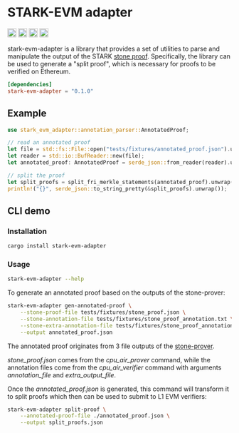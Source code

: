 # STARK-EVM adapter

[<img alt="github" src="https://img.shields.io/badge/github-zksecurity/stark_evm_adapter-8da0cb?style=for-the-badge&labelColor=555555&logo=github" height="20">](https://github.com/zksecurity/stark-evm-adapter)
[<img alt="crates.io" src="https://img.shields.io/crates/v/stark-evm-adapter.svg?style=for-the-badge&color=fc8d62&logo=rust" height="20">](https://crates.io/crates/stark-evm-adapter)
[<img alt="docs.rs" src="https://img.shields.io/badge/docs.rs-stark_evm_adapter-66c2a5?style=for-the-badge&labelColor=555555&logo=docs.rs" height="20">](https://docs.rs/stark-evm-adapter)
[<img alt="build status" src="https://img.shields.io/github/actions/workflow/status/zksecurity/stark-evm-adapter/rust.yml?branch=main&style=for-the-badge" height="20">](https://github.com/zksecurity/stark-evm-adapter/actions?query=branch%main)

stark-evm-adapter is a library that provides a set of utilities to parse and manipulate the output of the STARK [stone proof](https://github.com/starkware-libs/stone-prover).
Specifically, the library can be used to generate a "split proof", which is necessary for proofs to be verified on Ethereum.

```toml
[dependencies]
stark-evm-adapter = "0.1.0"
```

## Example

```rust
use stark_evm_adapter::annotation_parser::AnnotatedProof;

// read an annotated proof
let file = std::fs::File::open("tests/fixtures/annotated_proof.json").unwrap();
let reader = std::io::BufReader::new(file);
let annotated_proof: AnnotatedProof = serde_json::from_reader(reader).unwrap();

// split the proof
let split_proofs = split_fri_merkle_statements(annotated_proof).unwrap();
println!("{}", serde_json::to_string_pretty(&split_proofs).unwrap());
```

## CLI demo
### Installation
```bash
cargo install stark-evm-adapter
```

### Usage
```bash
stark-evm-adapter --help
```

To generate an annotated proof based on the outputs of the stone-prover:
```bash
stark-evm-adapter gen-annotated-proof \
    --stone-proof-file tests/fixtures/stone_proof.json \
    --stone-annotation-file tests/fixtures/stone_proof_annotation.txt \
    --stone-extra-annotation-file tests/fixtures/stone_proof_annotation_extra.txt \
    --output annotated_proof.json
```

The annotated proof originates from 3 file outputs of the [stone-prover](https://github.com/starkware-libs/stone-prover/tree/00b274b55c82077184be4c0758f7bed18950eaba#creating-and-verifying-a-proof-of-a-cairozero-program). 


_stone_proof.json_ comes from the _cpu_air_prover_ command, while the annotation files come from the _cpu_air_verifier_ command with arguments _annotation_file_ and _extra_output_file_.

Once the _annotated_proof.json_ is generated, this command will transform it to split proofs which then can be used to submit to L1 EVM verifiers:
```bash
stark-evm-adapter split-proof \
    --annotated-proof-file ./annotated_proof.json \
    --output split_proofs.json
```